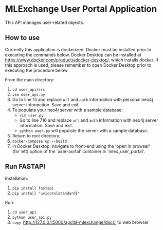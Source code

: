 # MLExchange User Portal Application

This API manages user-related objects.

## How to use

Currently this application is dockerized. Docker must be installed prior to executing the commands below. Docker Desktop can be installed at https://www.docker.com/products/docker-desktop/, which installs docker. If this approach is used, please remember to open Docker Desktop prior to executing the procedure below.

From the main directory:
1. `cd user_api/src`
2. `vim user_api.py`
3. Go to line 15 and replace `url` and `auth` information with personal neo4j server information. Save and exit.
4. To populate your neo4j server with a sample database:
	- `vim user.py`
	- Go to line 716 and replace `url` and `auth` information with neo4j server information. Save and exit.
    - `python user.py` will populate the server with a sample database.
5. Return to root directory.
6. `docker-compose up --build`
7. In Docker Desktop: navigate to front-end using the 'open in browser' (far left) option of the 'user-portal' container in 'mlex_user_portal'.

## Run FASTAPI

Installation:
1. `pip install fastapi`
2. `pip install "uvicorn[standard]"`

Run:
1. `cd user_api`
2. `python user_api.py`
3. `copy `http://127.0.0.1:5000/api/lbl-mlexchange/docs` to web browser
